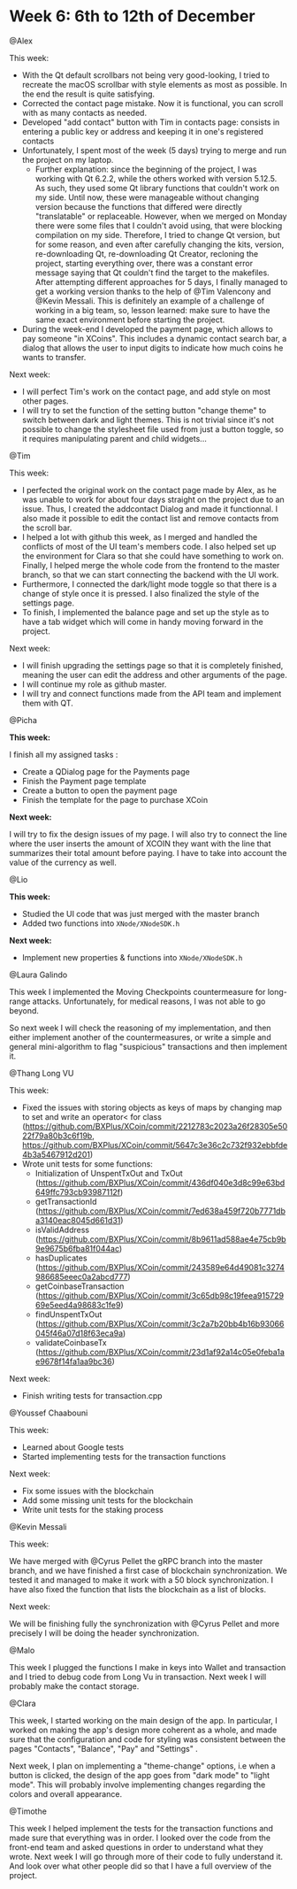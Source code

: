 # Week 6: 6th to 12th of December

@Alex

This week: 

- With the Qt default scrollbars not being very good-looking, I tried to recreate the macOS scrollbar with style elements as most as possible. In the end the result is quite satisfying.
- Corrected the contact page mistake. Now it is functional, you can scroll with as many contacts as needed.
- Developed "add contact" button with Tim in contacts page: consists in entering a public key or address and keeping it in one's registered contacts
- Unfortunately, I spent most of the week (5 days) trying to merge and run the project on my laptop.
    - Further explanation: since the beginning of the project, I was working with Qt 6.2.2, while the others worked with version 5.12.5. As such, they used some Qt library functions that couldn't work on my side. Until now, these were manageable without changing version because the functions that differed were directly "translatable" or replaceable. However, when we merged on Monday there were some files that I couldn't avoid using, that were blocking compilation on my side. Therefore, I tried to change Qt version, but for some reason, and even after carefully changing the kits, version, re-downloading Qt, re-downloading Qt Creator, recloning the project, starting everything over, there was a constant error message saying that Qt couldn't find the target to the makefiles. After attempting different approaches for 5 days, I finally managed to get a working version thanks to the help of @Tim Valencony and @Kevin Messali. This is definitely an example of a challenge of working in a big team, so, lesson learned: make sure to have the same exact environment before starting the project.
- During the week-end I developed the payment page, which allows to pay someone "in XCoins". This includes a dynamic contact search bar, a dialog that allows the user to input digits to indicate how much coins he wants to transfer.

Next week:

- I will perfect Tim's work on the contact page, and add style on most other pages.
- I will try to set the function of the setting button "change theme" to switch between dark and light themes. This is not trivial since it's not possible to change the stylesheet file used from just a button toggle, so it requires manipulating parent and child widgets...

@Tim

This week:
- I perfected the original work on the contact page made by Alex, as he was unable to work for about four days straight on the project due to an issue. Thus, I created the addcontact Dialog and made it functionnal. I also made it possible to edit the contact list and remove contacts from the scroll bar. 
- I helped a lot with github this week, as I merged and handled the conflicts of most of the UI team's members code. I also helped set up the environment for Clara so that she could have something to work on. Finally, I helped merge the whole code from the frontend to the master branch, so that we can start connecting the backend with the UI work.
- Furthermore, I connected the dark/light mode toggle so that there is a change of style once it is pressed. I also finalized the style of the settings page.
- To finish, I implemented the balance page and set up the style as to have a tab widget which will come in handy moving forward in the project.

Next week:
- I will finish upgrading the settings page so that it is completely finished, meaning the user can edit the address and other arguments of the page.
- I will continue my role as github master.
- I will try and connect functions made from the API team and implement them with QT.

@Picha 

**This week:**

I finish all my assigned tasks :

- Create a QDialog page for the Payments page
- Finish the Payment page template
- Create a button to open the payment page
- Finish the template for the page to purchase XCoin

**Next week:**

I will try to fix the design issues of my page. I will also try to connect the line where the user inserts the amount of XCOIN they want with the line that summarizes their total amount before paying. I have to take into account the value of the currency as well.


@Lio

**This week:**  

- Studied the UI code that was just merged with the master branch
- Added two functions into `XNode/XNodeSDK.h`

**Next week:**

- Implement new properties & functions into `XNode/XNodeSDK.h`



@Laura Galindo 

This week I implemented the Moving Checkpoints countermeasure for long-range attacks. Unfortunately, for medical reasons, I was not able to go beyond.

So next week I will check the reasoning of my implementation, and then either implement another of the countermeasures, or write a simple and general mini-algorithm to flag "suspicious" transactions and then implement it.

@Thang Long VU 

This week:

- Fixed the issues with storing objects as keys of maps by changing map to set and write an operator< for class  (https://github.com/BXPlus/XCoin/commit/2212783c2023a26f28305e5022f79a80b3c6f19b, https://github.com/BXPlus/XCoin/commit/5647c3e36c2c732f932ebbfde4b3a5467912d201)
- Wrote unit tests for some functions:
    - Initialization of UnspentTxOut and TxOut (https://github.com/BXPlus/XCoin/commit/436df040e3d8c99e63bd649ffc793cb93987112f)
    - getTransactionId (https://github.com/BXPlus/XCoin/commit/7ed638a459f720b7771dba3140eac8045d661d31)
    - isValidAddress (https://github.com/BXPlus/XCoin/commit/8b9611ad588ae4e75cb9b9e9675b6fba81f044ac)
    - hasDuplicates (https://github.com/BXPlus/XCoin/commit/243589e64d49081c3274986685eeec0a2abcd777)
    - getCoinbaseTransaction (https://github.com/BXPlus/XCoin/commit/3c65db98c19feea91572969e5eed4a98683c1fe9)
    - findUnspentTxOut (https://github.com/BXPlus/XCoin/commit/3c2a7b20bb4b16b93066045f46a07d18f63eca9a)
    - validateCoinbaseTx (https://github.com/BXPlus/XCoin/commit/23d1af92a14c05e0feba1ae9678f14fa1aa9bc36)

Next week:

- Finish writing tests for transaction.cpp

@Youssef Chaabouni 

This week:

- Learned about Google tests
- Started implementing tests for the transaction functions

Next week:

- Fix some issues with the blockchain
- Add some missing unit tests for the blockchain
- Write unit tests for the staking process

@Kevin Messali 

This week: 

We have merged with @Cyrus Pellet the gRPC branch into the master branch, and we have finished a first case of blockchain synchronization. We tested it and managed to make it work with a 50 block synchronization. I have also fixed the function that lists the blockchain as a list of blocks.

Next week:

We will be finishing fully the synchronization with @Cyrus Pellet and more precisely I will be doing the header synchronization.

@Malo 

This week I plugged the functions I make in keys into Wallet and transaction and I tried to debug code from Long Vu in transaction. Next week I will probably make the contact storage.

@Clara 

This week, I started working on the main design of the app. In particular, I worked on making the app's design more coherent as a whole, and made sure that the configuration and code for styling was consistent between the pages "Contacts", "Balance", "Pay" and "Settings" . 

Next week, I plan on implementing a "theme-change" options, i.e when a button is clicked, the design of the app goes from "dark mode" to "light mode". This will probably involve implementing changes regarding the colors and overall appearance. 

@Timothe

This week I helped implement the tests for the transaction functions and made sure that everything was in order. I looked over the code from the front-end team and asked questions in order to understand what they wrote.
Next week I will go through more of their code to fully understand it. And look over what other people did so that I have a full overview of the project.
